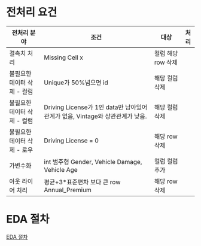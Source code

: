 # 전처리 요건
| 전처리 분야                       | 조건 |  대상                                                  | 처리                |
|----------------------------------|------|-------------------------------------------------------|---------------------|
| 결측치 처리                       | Missing Cell    x                       | 컬럼 해당 row 삭제   |
| 불필요한 데이터 삭제  - 컬럼      | Unique가 50%넘으면  id                   | 해당 컬럼 삭제       |
| 불필요한 데이터 삭제  - 컬럼      | Driving License가 1인 data만 남아있어 관계가 없음, Vintage와 상관관계가 낮음.       | 해당 컬럼 삭제       |
| 불필요한 데이터 삭제  - 로우      | Driving License = 0   | 해당 row 삭제        |
| 가변수화                          | int 범주형 Gender, Vehicle Damage, Vehicle Age    | 컬럼 컬럼 추가       |
| 아웃 라이어 처리                  | 평균+3*표준편차 보다 큰 row  Annual_Premium                    | 해당 row 삭제       |

# EDA 절차
[EDA 절차](~~.md)
